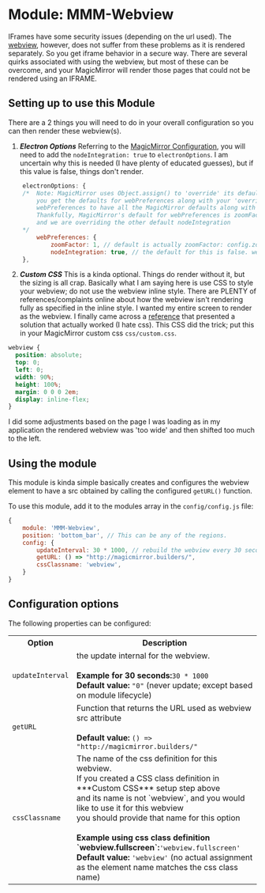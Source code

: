 # Module: MMM-Webview
IFrames have some security issues (depending on the url used). The [webview](https://github.com/electron/electron/blob/master/docs/api/webview-tag.md), however, does not suffer from these problems as it is rendered separately. So you get iframe behavior in a secure way.  There are several quirks associated with using the webview, but most of these can be overcome, and your MagicMirror will render those pages that could not be rendered using an IFRAME.

## Setting up to use this Module
There are a 2 things you will need to do in your overall configuration so you can then render these webview(s).
1. ***Electron Options***
Referring to the [MagicMirror Configuration](https://github.com/MichMich/MagicMirror#configuration), you will need to add the `nodeIntegration: true` to `electronOptions`.  I am uncertain why this is needed (I have plenty of educated guesses), but if this value is false, things don't render.
````javascript
	electronOptions: {
	/*  Note: MagicMirror uses Object.assign() to 'override' its defaults. In order to ensure
	    you get the defaults for webPreferences along with your 'override' you must fully define 
	    webPreferences to have all the MagicMirror defaults along with your override (nodeIntegration).
	    Thankfully, MagicMirror's default for webPreferences is zoomFactor: 1
	    and we are overriding the other default nodeIntegration
	*/
		webPreferences: {
			zoomFactor: 1, // default is actually zoomFactor: config.zoom, and zoom's default is 1.
			nodeIntegration: true, // the default for this is false. we are overriding this.
	},
````
2. ***Custom CSS***
This is a kinda optional. Things do render without it, but the sizing is all crap. Basically what I am saying here is use CSS to style your webview; do not use the webview inline style. There are PLENTY of references/complaints online about how the webview isn't rendering fully as specified in the inline style. I wanted my entire screen to render as the webview. I finally came across a [reference](https://github.com/electron/electron/issues/8277) that presented a solution that actually worked (I hate css). This CSS did the trick; put this in your MagicMirror custom css `css/custom.css`.
````css
webview {
  position: absolute;
  top: 0;
  left: 0;
  width: 90%;
  height: 100%;
  margin: 0 0 0 2em;
  display: inline-flex;
}
````
I did some adjustments based on the page I was loading as in my application the rendered webview was 'too wide' and then shifted too much to the left.

## Using the module
This module is kinda simple basically creates and configures the webview element to have a src obtained by calling the configured `getURL()` function.

To use this module, add it to the modules array in the `config/config.js` file:
````javascript
{
	module: 'MMM-Webview',
	position: 'bottom_bar',	// This can be any of the regions.
	config: {
		updateInterval: 30 * 1000, // rebuild the webview every 30 seconds
		getURL: () => "http://magicmirror.builders/",
		cssClassname: 'webview',
	}
}
````

## Configuration options

The following properties can be configured:
<table width="100%">
	<tr>
		<th>Option</th>
		<th width="100%">Description</th>
	</tr>
	<tr>
		<td><code>updateInterval</code></td>
		<td>the update internal for the webview.<br>
			<br><b>Example for 30 seconds:</b><code>30 * 1000</code>
			<br><b>Default value:</b> <code>"0"</code> (never update; except based on module lifecycle)
		</td>
	</tr>	
	<tr>
		<td><code>getURL</code></td>
		<td>Function that returns the URL used as webview src attribute<br>
			<br><b>Default value:</b> <code>() => "http://magicmirror.builders/"</code>
		</td>
	</tr>		
	<tr>
		<td><code>cssClassname</code></td>
		<td>The name of the css definition for this webview.<br>
			If you created a CSS class definition in ***Custom CSS*** setup step above<br>
			and its name is not `webview`, and you would like to use it for this webview<br>
			you should provide that name for this option<br>
			<br><b>Example using css class definition `webview.fullscreen`:</b><code>'webview.fullscreen'</code>
			<br><b>Default value:</b> <code>'webview'</code> (no actual assignment as the element name matches the css class name)
		</td>
	</tr>		
</table>
